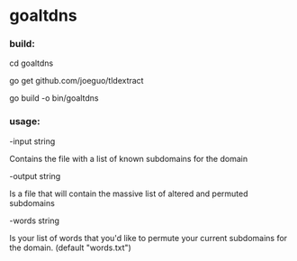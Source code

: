 # goaltdns

### build:

cd goaltdns

go get github.com/joeguo/tldextract

go build -o bin/goaltdns


### usage:

-input string

Contains the file with a list of known subdomains for the domain


-output string

Is a file that will contain the massive list of altered and permuted subdomains


-words string

Is your list of words that you'd like to permute your current subdomains for the domain. (default "words.txt")
